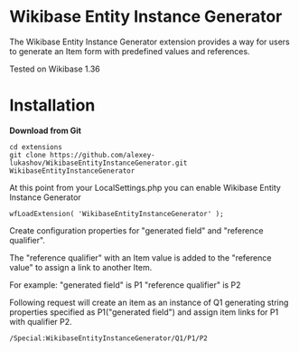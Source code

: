 # Wikibase Entity Instance Generator

The Wikibase Entity Instance Generator extension provides a way for users to generate an Item form with predefined values and references.

Tested on Wikibase 1.36

# Installation

**Download from Git**
```
cd extensions
git clone https://github.com/alexey-lukashov/WikibaseEntityInstanceGenerator.git WikibaseEntityInstanceGenerator
```

At this point from your LocalSettings.php you can enable Wikibase Entity Instance Generator
```
wfLoadExtension( 'WikibaseEntityInstanceGenerator' );
```

Create configuration properties for "generated field" and "reference qualifier".

The "reference qualifier" with an Item value is added to the "reference value" to assign a link to another Item.

For example:
"generated field" is P1
"reference qualifier" is P2

Following request will create an item as an instance of Q1 generating string properties specified as P1("generated field") and assign item links for P1 with qualifier P2.
```
/Special:WikibaseEntityInstanceGenerator/Q1/P1/P2
```
